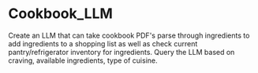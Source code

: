# Cookbook_LLM
Create an LLM that can take cookbook PDF's parse through ingredients to add ingredients to a shopping list as well as check current pantry/refrigerator inventory for ingredients. Query the LLM based on craving, available ingredients, type of cuisine. 
